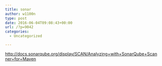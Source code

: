 ```yaml
---
title: sonar
author: w1100n
type: post
date: 2016-06-04T09:08:43+00:00
url: /?p=9042
categories:
  - Uncategorized

---
```

http://docs.sonarqube.org/display/SCAN/Analyzing+with+SonarQube+Scanner+for+Maven